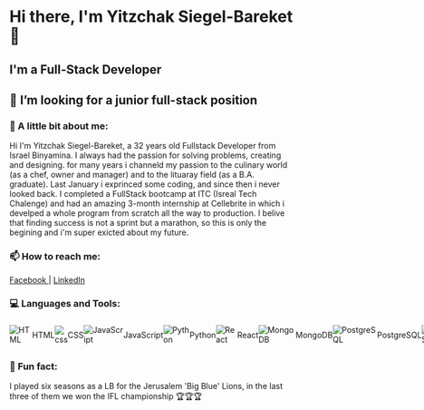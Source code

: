 <!--
**Yitzchak-SB/Yitzchak-SB** is a ✨ _special_ ✨ repository because its `README.md` (this file) appears on your GitHub profile.

Here are some ideas to get you started:

- 🔭 I’m currently working on ...
- 🌱 I’m currently learning ...
- 👯 I’m looking to collaborate on ...
- 🤔 I’m looking for help with ...
-  Ask me about ...
- 📫 How to reach me: ...
- 😄 Pronouns: ...
- ⚡ Fun fact: ...
-->

# Hi there, I'm Yitzchak Siegel-Bareket 👋

## I'm a Full-Stack Developer

## 👯 I’m looking for a junior full-stack position


### 💬 A little bit about me:

Hi I'm Yitzchak Siegel-Bareket, a 32 years old Fullstack Developer from Israel Binyamina. 
I always had the passion for solving problems, creating and designing. for many years i channeld my passion to the culinary world (as a chef, owner and manager) and to the lituaray field (as a B.A. graduate). Last January i exprinced some coding, and since then i never looked back. 
I completed a FullStack bootcamp at ITC (Isreal Tech Chalenge) and had an amazing 3-month internship at Cellebrite in which i develped a whole program from scratch all the way to production. 
I belive that finding success is not a sprint but a marathon, so this is only the begining and i'm super exicted about my future.  

### 📫 How to reach me:
<a href="https://www.facebook.com/itzikss"> Facebook </a> | <a href="https://www.linkedin.com/in/yitzchak-siegel-bareket/"> LinkedIn </a>


### 💻 Languages and Tools:
<div style="width:100%;display:flex;justify-content:space-around;align-items:center;flex-direction:row">

<div style="width:100%;display:flex;justify-content:center;align-items:center;"> 
<img alt="HTML" src="https://img.icons8.com/color/48/000000/html-5.png"/>
<p>HTML</p>
</div>

<div style="width:100%;display:flex;justify-content:center;align-items:center;"> 
<img alt="css" src="https://img.icons8.com/color/48/000000/css3.png"/>
<p>CSS</p>
</div>

<div style="width:100%;display:flex;justify-content:center;align-items:center;"> 
<img alt="JavaScript" src="https://img.icons8.com/color/48/000000/javascript-logo-1.png"/>
<p>JavaScript</p>
</div>

<div style="width:100%;display:flex;justify-content:center;align-items:center;"> 
<img alt="Python" src="https://img.icons8.com/color/48/000000/python.png"/>
<p>Python</p>
</div>

<div style="width:100%;display:flex;justify-content:center;align-items:center;"> 
<img alt="React" alt="React" src="https://img.icons8.com/ultraviolet/40/000000/react.png"/>
<p>React</p>
</div>

<div style="width:100%;display:flex;justify-content:center;align-items:center;"> 
<img alt="MongoDB" src="https://img.icons8.com/color/48/000000/mongodb.png"/>
<p>MongoDB</p>
</div>

<div style="width:100%;display:flex;justify-content:center;align-items:center;"> 
<img alt="PostgreSQL" src="https://img.icons8.com/color/48/000000/postgreesql.png"/>
<p>PostgreSQL</p>
</div>

<div style="width:100%;display:flex;justify-content:center;align-items:center;"> 
<img alt="MySql" src="https://img.icons8.com/ios/50/000000/mysql-logo.png"/>
<p>MySQL</p>
</div>

<div style="width:100%;display:flex;justify-content:center;align-items:center;"> 
<img alt="Linux" src="https://img.icons8.com/color/48/000000/linux.png"/>
<p>Linux</p>
</div>

<div style="width:100%;display:flex;justify-content:center;align-items:center;"> 
<img alt="AWS" src="https://img.icons8.com/color/48/000000/amazon-web-services.png"/>
<p>AWS</p>
</div>

<div style="width:100%;display:flex;justify-content:center;align-items:center;"> 
<img src="https://img.icons8.com/color/48/000000/heroku.png"/>
<p>Heroku</p>
</div>

<div style="width:100%;display:flex;justify-content:center;align-items:center;"> 
<img src="https://img.icons8.com/dusk/64/000000/docker.png"/>
<p>Docker</p>
</div>

<div style="width:100%;display:flex;justify-content:center;align-items:center;"> 
<img src="https://img.icons8.com/color/48/000000/git.png"/>
<p>Git</p>
</div>

</div>

### 🏈 Fun fact:
I played six seasons as a LB for the Jerusalem 'Big Blue' Lions, in the last three of them we won the IFL championship 🏆🏆🏆
